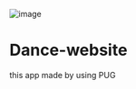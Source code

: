 ![image](https://user-images.githubusercontent.com/61457302/124950894-728fa280-e030-11eb-8670-24efdbf453da.png)

# Dance-website
this app made by using PUG
